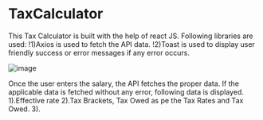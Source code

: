 # TaxCalculator

This Tax Calculator is built with the help of react JS. Following libraries are used:
  !1)Axios is used to fetch the API data.
  !2)Toast is used to display user friendly success or error messages if any error occurs.
  
  ![image](https://user-images.githubusercontent.com/56839995/150907192-e6e77beb-fe14-4486-b979-17e89e5cdb19.png)
  
  Once the user enters the salary, the API fetches the proper data. If the applicable data is fetched without any error, following data is displayed.
    1).Effective rate
    2).Tax Brackets, Tax Owed as pe the Tax Rates and Tax Owed.
    3).

